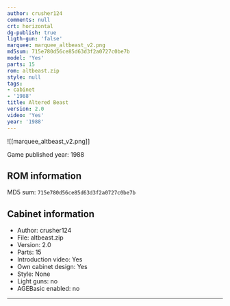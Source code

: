 ```yaml
---
author: crusher124
comments: null
crt: horizontal
dg-publish: true
ligth-gun: 'false'
marquee: marquee_altbeast_v2.png
md5sum: 715e780d56ce85d63d3f2a0727c0be7b
model: 'Yes'
parts: 15
rom: altbeast.zip
style: null
tags:
- cabinet
- '1988'
title: Altered Beast
version: 2.0
video: 'Yes'
year: '1988'
---
```


![[marquee_altbeast_v2.png]]

Game published year: 1988

## ROM information

MD5 sum: `715e780d56ce85d63d3f2a0727c0be7b` 

## Cabinet information

- Author: crusher124
- File: altbeast.zip
- Version: 2.0
- Parts: 15
- Introduction video: Yes
- Own cabinet design: Yes
- Style: None
- Light guns: no
- AGEBasic enabled: no

---
